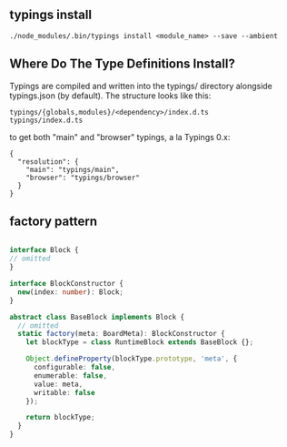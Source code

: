typings install
---
```shell
./node_modules/.bin/typings install <module_name> --save --ambient
```
Where Do The Type Definitions Install?
---
Typings are compiled and written into the typings/ directory alongside typings.json (by default). The structure looks like this:
```
typings/{globals,modules}/<dependency>/index.d.ts
typings/index.d.ts
```
to get both "main" and "browser" typings, a la Typings 0.x:
```
{
  "resolution": {
    "main": "typings/main",
    "browser": "typings/browser"
  }
}
```
factory pattern
---
```typescript

interface Block {
// omitted
}

interface BlockConstructor {
  new(index: number): Block;
}

abstract class BaseBlock implements Block {
  // omitted
  static factory(meta: BoardMeta): BlockConstructor {
    let blockType = class RuntimeBlock extends BaseBlock {};

    Object.defineProperty(blockType.prototype, 'meta', {
      configurable: false,
      enumerable: false,
      value: meta,
      writable: false
    });

    return blockType;
  }
}
```
